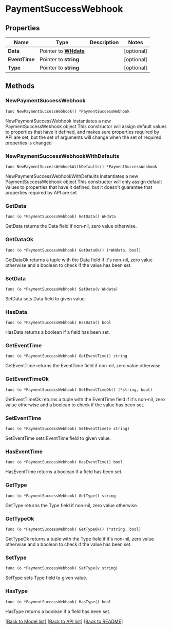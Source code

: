 # PaymentSuccessWebhook

## Properties

Name | Type | Description | Notes
------------ | ------------- | ------------- | -------------
**Data** | Pointer to [**WHdata**](WHdata.md) |  | [optional] 
**EventTime** | Pointer to **string** |  | [optional] 
**Type** | Pointer to **string** |  | [optional] 

## Methods

### NewPaymentSuccessWebhook

`func NewPaymentSuccessWebhook() *PaymentSuccessWebhook`

NewPaymentSuccessWebhook instantiates a new PaymentSuccessWebhook object
This constructor will assign default values to properties that have it defined,
and makes sure properties required by API are set, but the set of arguments
will change when the set of required properties is changed

### NewPaymentSuccessWebhookWithDefaults

`func NewPaymentSuccessWebhookWithDefaults() *PaymentSuccessWebhook`

NewPaymentSuccessWebhookWithDefaults instantiates a new PaymentSuccessWebhook object
This constructor will only assign default values to properties that have it defined,
but it doesn't guarantee that properties required by API are set

### GetData

`func (o *PaymentSuccessWebhook) GetData() WHdata`

GetData returns the Data field if non-nil, zero value otherwise.

### GetDataOk

`func (o *PaymentSuccessWebhook) GetDataOk() (*WHdata, bool)`

GetDataOk returns a tuple with the Data field if it's non-nil, zero value otherwise
and a boolean to check if the value has been set.

### SetData

`func (o *PaymentSuccessWebhook) SetData(v WHdata)`

SetData sets Data field to given value.

### HasData

`func (o *PaymentSuccessWebhook) HasData() bool`

HasData returns a boolean if a field has been set.

### GetEventTime

`func (o *PaymentSuccessWebhook) GetEventTime() string`

GetEventTime returns the EventTime field if non-nil, zero value otherwise.

### GetEventTimeOk

`func (o *PaymentSuccessWebhook) GetEventTimeOk() (*string, bool)`

GetEventTimeOk returns a tuple with the EventTime field if it's non-nil, zero value otherwise
and a boolean to check if the value has been set.

### SetEventTime

`func (o *PaymentSuccessWebhook) SetEventTime(v string)`

SetEventTime sets EventTime field to given value.

### HasEventTime

`func (o *PaymentSuccessWebhook) HasEventTime() bool`

HasEventTime returns a boolean if a field has been set.

### GetType

`func (o *PaymentSuccessWebhook) GetType() string`

GetType returns the Type field if non-nil, zero value otherwise.

### GetTypeOk

`func (o *PaymentSuccessWebhook) GetTypeOk() (*string, bool)`

GetTypeOk returns a tuple with the Type field if it's non-nil, zero value otherwise
and a boolean to check if the value has been set.

### SetType

`func (o *PaymentSuccessWebhook) SetType(v string)`

SetType sets Type field to given value.

### HasType

`func (o *PaymentSuccessWebhook) HasType() bool`

HasType returns a boolean if a field has been set.


[[Back to Model list]](../README.md#documentation-for-models) [[Back to API list]](../README.md#documentation-for-api-endpoints) [[Back to README]](../README.md)


